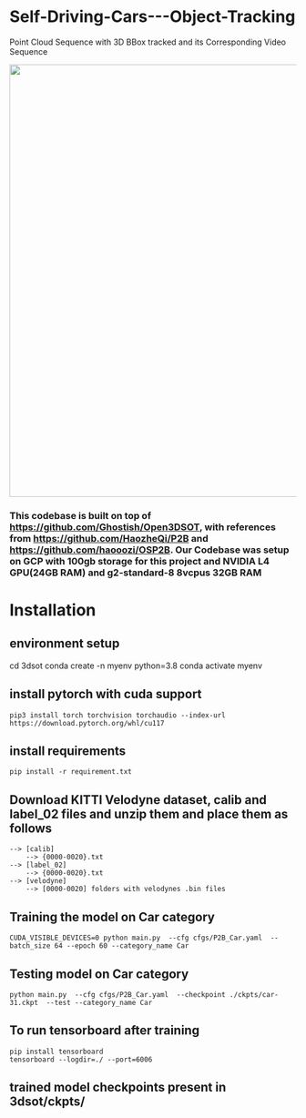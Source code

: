 # Self-Driving-Cars---Object-Tracking

Point Cloud Sequence with 3D BBox tracked and its Corresponding Video Sequence

<img src="https://github.com/Akhy999/Self-Driving-Cars---Object-Tracking/blob/main/figs/output2.gif" width="760" />

### This codebase is built on top of https://github.com/Ghostish/Open3DSOT, with references from https://github.com/HaozheQi/P2B and https://github.com/haooozi/OSP2B. Our Codebase was setup on GCP with 100gb storage for this project and NVIDIA L4 GPU(24GB RAM) and g2-standard-8 8vcpus 32GB RAM

# Installation

## environment setup
cd 3dsot
conda create -n myenv  python=3.8
conda activate myenv

## install pytorch with cuda support
```pip3 install torch torchvision torchaudio --index-url https://download.pytorch.org/whl/cu117```

## install requirements
```pip install -r requirement.txt```

## Download KITTI Velodyne dataset, calib and label_02 files and unzip them and place them as follows
```[Parent Folder]
--> [calib]
    --> {0000-0020}.txt
--> [label_02]
    --> {0000-0020}.txt
--> [velodyne]
    --> [0000-0020] folders with velodynes .bin files
```

## Training the model on Car category
```CUDA_VISIBLE_DEVICES=0 python main.py  --cfg cfgs/P2B_Car.yaml  --batch_size 64 --epoch 60 --category_name Car```

## Testing model on Car category
```python main.py  --cfg cfgs/P2B_Car.yaml  --checkpoint ./ckpts/car-31.ckpt  --test --category_name Car```

## To run tensorboard after training
```
pip install tensorboard
tensorboard --logdir=./ --port=6006
```

## trained model checkpoints present in 3dsot/ckpts/
